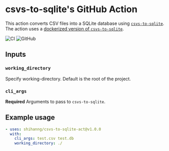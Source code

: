 # csvs-to-sqlite's GitHub Action

This action converts CSV files into a SQLite database using [`csvs-to-sqlite`](https://github.com/simonw/csvs-to-sqlite).
The action uses a [dockerized version of `csvs-to-sqlite`](https://github.com/shihanng/csvs-to-sqlite-docker).

![CI](https://github.com/shihanng/csvs-to-sqlite-act/workflows/Tests/badge.svg)
![GitHub](https://img.shields.io/github/license/shihanng/csvs-to-sqlite-act)

## Inputs

### `working_directory`

Specify working-directory. Default is the root of the project.

### `cli_args`

**Required** Arguments to pass to `csvs-to-sqlite`.

## Example usage

```yml
- uses: shihanng/csvs-to-sqlite-act@v1.0.0
  with:
    cli_args: test.csv test.db
    working_directory: ./
```
